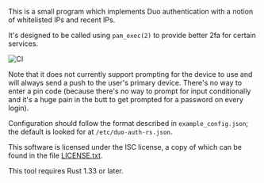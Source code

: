 This is a small program which implements Duo authentication with a notion of whitelisted IPs
and recent IPs.

It's designed to be called using `pam_exec(2)` to provide better 2fa for certain services.

![CI](https://github.com/EasyPost/duo-auth-rs/workflows/CI/badge.svg?branch=master)

Note that it does not currently support prompting for the device to use and will always send a push to the user's
primary device. There's no way to enter a pin code (because there's no way to prompt for input conditionally and
it's a huge pain in the butt to get prompted for a password on every login).

Configuration should follow the format described in `example_config.json`; the default is looked for at
`/etc/duo-auth-rs.json`.

This software is licensed under the ISC license, a copy of which can be found in the file [LICENSE.txt](LICENSE.txt).

This tool requires Rust 1.33 or later.
